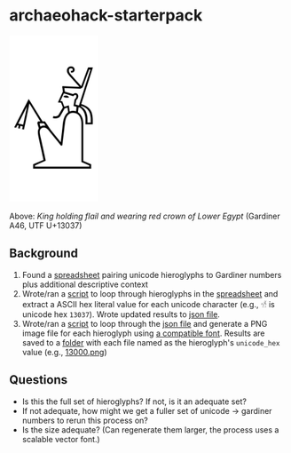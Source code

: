 # archaeohack-starterpack

<img src="data/pngs/13037.png" alt="King holding flail and wearing red crown of Lower Egypt; Gardiner A46" height=300/>

Above: *King holding flail and wearing red crown of Lower Egypt* (Gardiner A46, UTF U+13037)

## Background
1. Found a [spreadsheet](data/gardiner_hieroglyphs.csv) pairing unicode hieroglyphs to Gardiner numbers plus additional descriptive context
2. Wrote/ran a [script](lib/extract_literal_unicode.rb) to loop through hieroglyphs in the [spreadsheet](data/gardiner_hieroglyphs.csv) and extract a ASCII hex literal value for each unicode character (e.g., `𓀷` is unicode hex `13037`). Wrote updated results to [json file](data/gardiner_hieroglyphs_with_unicode_hex.json).
3. Wrote/ran a [script](lib/generate_pngs_from_unicode.rb) to loop through the [json file](data/gardiner_hieroglyphs_with_unicode_hex.json) and generate a PNG image file for each hieroglyph using [a compatible font](lib/font/NotoSansEgyptianHieroglyphs-Regular.ttf). Results are saved to a [folder](data/pngs) with each file named as the hieroglyph's `unicode_hex` value (e.g., [13000.png](data/pngs/13037.png))

## Questions
- Is this the full set of hieroglyphs? If not, is it an adequate set? 
- If not adequate, how might we get a fuller set of unicode -> gardiner numbers to rerun this process on? 
- Is the size adequate? (Can regenerate them larger, the process uses a scalable vector font.)
